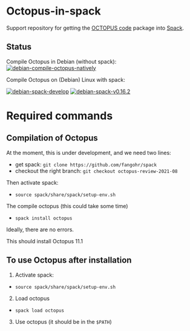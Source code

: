 # Octopus-in-spack

Support repository for getting the [OCTOPUS code](http://octopus-code.org) package into [Spack](http://spack.readthedocs.io).

## Status

Compile Octopus in Debian (without spack): [![debian-compile-octopus-natively](https://github.com/fangohr/octopus-in-spack/actions/workflows/debian-compile-octopus-natively.yml/badge.svg)](https://github.com/fangohr/octopus-in-spack/actions/workflows/debian-compile-octopus-natively.yml)

Compile Octopus on (Debian) Linux with spack:

[![debian-spack-develop](https://github.com/fangohr/octopus-in-spack/actions/workflows/debian-spack-develop.yml/badge.svg)](https://github.com/fangohr/octopus-in-spack/actions/workflows/debian-spack-develop.yml)
[![debian-spack-v0.16.2](https://github.com/fangohr/octopus-in-spack/actions/workflows/debian-spack-v0.16.2.yml/badge.svg)](https://github.com/fangohr/octopus-in-spack/actions/workflows/debian-spack-v0.16.2.yml)


# Required commands

## Compilation of Octopus

At the moment, this is under development, and we need two lines:

- get spack: `git clone https://github.com/fangohr/spack`
- checkout the right branch: `git checkout octopus-review-2021-08`

Then activate spack:

- `source spack/share/spack/setup-env.sh`

The compile octopus (this could take some time)

- `spack install octopus`

Ideally, there are no errors.

This should install Octopus 11.1 


## To use Octopus after installation

1. Activate spack:

- `source spack/share/spack/setup-env.sh`

2. Load octopus

- `spack load octopus`

3. Use octopus (it should be in the `$PATH`)






